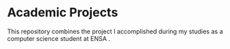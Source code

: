 # Academic Projects
This repository combines  the project I accomplished during my studies as a computer science student at ENSA . 
